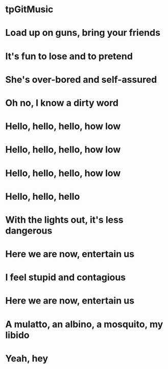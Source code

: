 # tpGitMusic
# Load up on guns, bring your friends
# It's fun to lose and to pretend
# She's over-bored and self-assured
# Oh no, I know a dirty word

# Hello, hello, hello, how low
# Hello, hello, hello, how low
# Hello, hello, hello, how low
# Hello, hello, hello

# With the lights out, it's less dangerous
# Here we are now, entertain us
# I feel stupid and contagious
# Here we are now, entertain us
# A mulatto, an albino, a mosquito, my libido
# Yeah, hey
